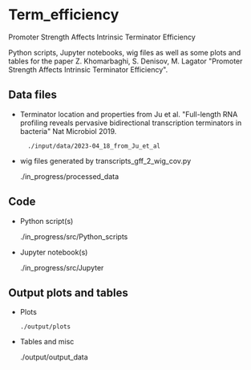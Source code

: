 # Term_efficiency
 Promoter Strength Affects Intrinsic Terminator Efficiency

 Python scripts, Jupyter notebooks, wig files as well as some plots and tables for the paper Z. Khomarbaghi, S. Denisov, M. Lagator "Promoter Strength Affects Intrinsic Terminator Efficiency".

## Data files
* Terminator location and properties from Ju et al. "Full-length RNA profiling reveals pervasive bidirectional transcription terminators in bacteria" Nat Microbiol 2019.
  ```
    ./input/data/2023-04_18_from_Ju_et_al
  ```

* wig files generated by transcripts_gff_2_wig_cov.py

    ./in_progress/processed_data

## Code
* Python script(s)

    ./in_progress/src/Python_scripts
 
* Jupyter notebook(s)
  
     ./in_progress/src/Jupyter

## Output plots and tables
* Plots

      ./output/plots
  
* Tables and misc

    ./output/output_data
 
  
